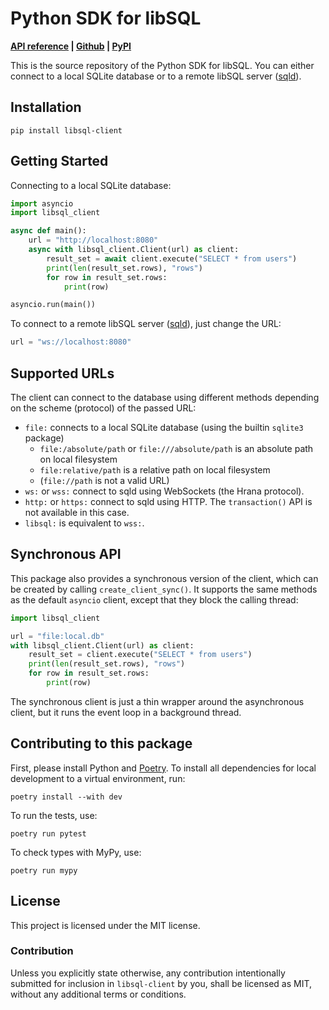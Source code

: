 # Python SDK for libSQL

**[API reference][reference] | [Github][github] | [PyPI][pypi]**

[reference]: https://libsql.org/libsql-client-py/reference.html
[github]: https://github.com/libsql/libsql-client-py
[pypi]: https://pypi.org/project/libsql-client/

This is the source repository of the Python SDK for libSQL. You can either connect to a local SQLite database or to a remote libSQL server ([sqld][sqld]).

[sqld]: https://github.com/libsql/sqld

## Installation

```
pip install libsql-client
```

## Getting Started

Connecting to a local SQLite database:

```python
import asyncio
import libsql_client

async def main():
    url = "http://localhost:8080"
    async with libsql_client.Client(url) as client:
        result_set = await client.execute("SELECT * from users")
        print(len(result_set.rows), "rows")
        for row in result_set.rows:
            print(row)

asyncio.run(main())
```

To connect to a remote libSQL server ([sqld][sqld]), just change the URL:

```python
url = "ws://localhost:8080"
```

## Supported URLs

The client can connect to the database using different methods depending on the scheme (protocol) of the passed URL:

* `file:` connects to a local SQLite database (using the builtin `sqlite3` package)
  * `file:/absolute/path` or `file:///absolute/path` is an absolute path on local filesystem
  * `file:relative/path` is a relative path on local filesystem
  * (`file://path` is not a valid URL)
* `ws:` or `wss:` connect to sqld using WebSockets (the Hrana protocol).
* `http:` or `https:` connect to sqld using HTTP. The `transaction()` API is not available in this case.
* `libsql:` is equivalent to `wss:`.

## Synchronous API

This package also provides a synchronous version of the client, which can be created by calling `create_client_sync()`. It supports the same methods as the default `asyncio` client, except that they block the calling thread:

```python
import libsql_client

url = "file:local.db"
with libsql_client.Client(url) as client:
    result_set = client.execute("SELECT * from users")
    print(len(result_set.rows), "rows")
    for row in result_set.rows:
        print(row)
```

The synchronous client is just a thin wrapper around the asynchronous client, but it runs the event loop in a background thread.

## Contributing to this package

First, please install Python and [Poetry][poetry]. To install all dependencies for local development to a
virtual environment, run:

[poetry]: https://python-poetry.org/

```
poetry install --with dev
```

To run the tests, use:

```
poetry run pytest
```

To check types with MyPy, use:

```
poetry run mypy
```

## License

This project is licensed under the MIT license.

### Contribution

Unless you explicitly state otherwise, any contribution intentionally submitted for inclusion in `libsql-client` by you, shall be licensed as MIT, without any additional terms or conditions.
